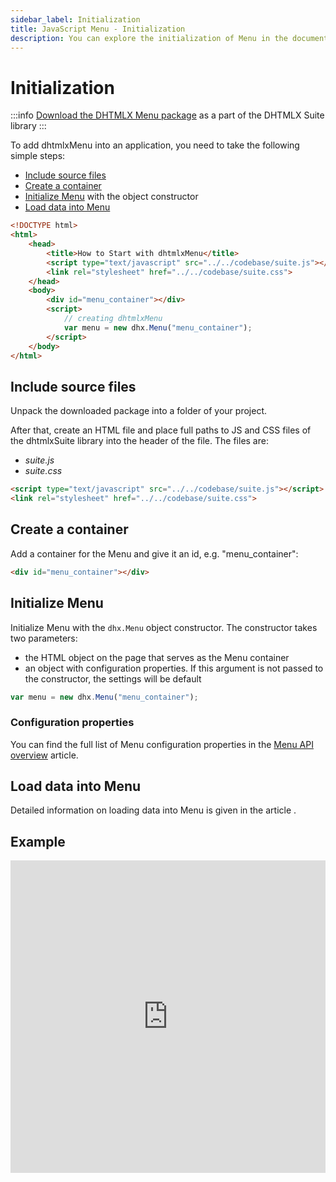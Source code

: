 ```yaml
---
sidebar_label: Initialization
title: JavaScript Menu - Initialization 
description: You can explore the initialization of Menu in the documentation of the DHTMLX JavaScript UI library. Browse developer guides and API reference, try out code examples and live demos, and download a free 30-day evaluation version of DHTMLX Suite 7.
---
```


# Initialization

:::info
[Download the DHTMLX Menu package](https://dhtmlx.com/docs/products/dhtmlxSuite/download.shtml) as a part of the DHTMLX Suite library
:::

To add dhtmlxMenu into an application, you need to take the following simple steps:

- [Include source files](#include-source-files)
- [Create a container](#create-a-container)
- [Initialize Menu](#initialize-menu) with the object constructor
- [Load data into Menu](#load-data-into-menu)

~~~html
<!DOCTYPE html>
<html>
    <head>
        <title>How to Start with dhtmlxMenu</title>         
        <script type="text/javascript" src="../../codebase/suite.js"></script>
        <link rel="stylesheet" href="../../codebase/suite.css">
    </head>
    <body>
        <div id="menu_container"></div>
        <script>
            // creating dhtmlxMenu
            var menu = new dhx.Menu("menu_container");
        </script>
    </body>
</html>
~~~

## Include source files

Unpack the downloaded package into a folder of your project.

After that, create an HTML file and place full paths to JS and CSS files of the dhtmlxSuite library into the header of the file. The files are:

- *suite.js*
- *suite.css*

~~~html
<script type="text/javascript" src="../../codebase/suite.js"></script>
<link rel="stylesheet" href="../../codebase/suite.css">
~~~

## Create a container

Add a container for the Menu and give it an id, e.g. "menu_container":

~~~html
<div id="menu_container"></div>
~~~

## Initialize Menu

Initialize Menu with the `dhx.Menu` object constructor. The constructor takes two parameters:

- the HTML object on the page that serves as the Menu container
- an object with configuration properties. If this argument is not passed to the constructor, the settings will be default

~~~js
var menu = new dhx.Menu("menu_container");
~~~

### Configuration properties

You can find the full list of Menu configuration properties in the [Menu API overview](menu/api/api_overview.md#properties) article.

## Load data into Menu

Detailed information on loading data into Menu is given in the article [](menu/data_loading.md).

## Example

<iframe src="https://snippet.dhtmlx.com/cg62qa9v?mode=js" frameborder="0" class="snippet_iframe" width="100%" height="500"></iframe>